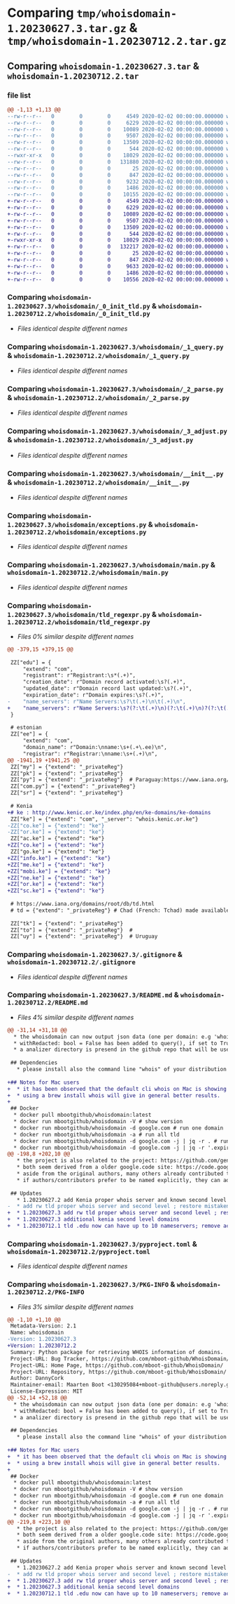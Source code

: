 # Comparing `tmp/whoisdomain-1.20230627.3.tar.gz` & `tmp/whoisdomain-1.20230712.2.tar.gz`

## Comparing `whoisdomain-1.20230627.3.tar` & `whoisdomain-1.20230712.2.tar`

### file list

```diff
@@ -1,13 +1,13 @@
--rw-r--r--   0        0        0     4549 2020-02-02 00:00:00.000000 whoisdomain-1.20230627.3/whoisdomain/_0_init_tld.py
--rw-r--r--   0        0        0     6229 2020-02-02 00:00:00.000000 whoisdomain-1.20230627.3/whoisdomain/_1_query.py
--rw-r--r--   0        0        0    10089 2020-02-02 00:00:00.000000 whoisdomain-1.20230627.3/whoisdomain/_2_parse.py
--rw-r--r--   0        0        0     9507 2020-02-02 00:00:00.000000 whoisdomain-1.20230627.3/whoisdomain/_3_adjust.py
--rw-r--r--   0        0        0    13509 2020-02-02 00:00:00.000000 whoisdomain-1.20230627.3/whoisdomain/__init__.py
--rw-r--r--   0        0        0      544 2020-02-02 00:00:00.000000 whoisdomain-1.20230627.3/whoisdomain/exceptions.py
--rwxr-xr-x   0        0        0    18029 2020-02-02 00:00:00.000000 whoisdomain-1.20230627.3/whoisdomain/main.py
--rw-r--r--   0        0        0   131880 2020-02-02 00:00:00.000000 whoisdomain-1.20230627.3/whoisdomain/tld_regexpr.py
--rw-r--r--   0        0        0       25 2020-02-02 00:00:00.000000 whoisdomain-1.20230627.3/whoisdomain/version.py
--rw-r--r--   0        0        0      847 2020-02-02 00:00:00.000000 whoisdomain-1.20230627.3/.gitignore
--rw-r--r--   0        0        0     9232 2020-02-02 00:00:00.000000 whoisdomain-1.20230627.3/README.md
--rw-r--r--   0        0        0     1486 2020-02-02 00:00:00.000000 whoisdomain-1.20230627.3/pyproject.toml
--rw-r--r--   0        0        0    10155 2020-02-02 00:00:00.000000 whoisdomain-1.20230627.3/PKG-INFO
+-rw-r--r--   0        0        0     4549 2020-02-02 00:00:00.000000 whoisdomain-1.20230712.2/whoisdomain/_0_init_tld.py
+-rw-r--r--   0        0        0     6229 2020-02-02 00:00:00.000000 whoisdomain-1.20230712.2/whoisdomain/_1_query.py
+-rw-r--r--   0        0        0    10089 2020-02-02 00:00:00.000000 whoisdomain-1.20230712.2/whoisdomain/_2_parse.py
+-rw-r--r--   0        0        0     9507 2020-02-02 00:00:00.000000 whoisdomain-1.20230712.2/whoisdomain/_3_adjust.py
+-rw-r--r--   0        0        0    13509 2020-02-02 00:00:00.000000 whoisdomain-1.20230712.2/whoisdomain/__init__.py
+-rw-r--r--   0        0        0      544 2020-02-02 00:00:00.000000 whoisdomain-1.20230712.2/whoisdomain/exceptions.py
+-rwxr-xr-x   0        0        0    18029 2020-02-02 00:00:00.000000 whoisdomain-1.20230712.2/whoisdomain/main.py
+-rw-r--r--   0        0        0   132217 2020-02-02 00:00:00.000000 whoisdomain-1.20230712.2/whoisdomain/tld_regexpr.py
+-rw-r--r--   0        0        0       25 2020-02-02 00:00:00.000000 whoisdomain-1.20230712.2/whoisdomain/version.py
+-rw-r--r--   0        0        0      847 2020-02-02 00:00:00.000000 whoisdomain-1.20230712.2/.gitignore
+-rw-r--r--   0        0        0     9633 2020-02-02 00:00:00.000000 whoisdomain-1.20230712.2/README.md
+-rw-r--r--   0        0        0     1486 2020-02-02 00:00:00.000000 whoisdomain-1.20230712.2/pyproject.toml
+-rw-r--r--   0        0        0    10556 2020-02-02 00:00:00.000000 whoisdomain-1.20230712.2/PKG-INFO
```

### Comparing `whoisdomain-1.20230627.3/whoisdomain/_0_init_tld.py` & `whoisdomain-1.20230712.2/whoisdomain/_0_init_tld.py`

 * *Files identical despite different names*

### Comparing `whoisdomain-1.20230627.3/whoisdomain/_1_query.py` & `whoisdomain-1.20230712.2/whoisdomain/_1_query.py`

 * *Files identical despite different names*

### Comparing `whoisdomain-1.20230627.3/whoisdomain/_2_parse.py` & `whoisdomain-1.20230712.2/whoisdomain/_2_parse.py`

 * *Files identical despite different names*

### Comparing `whoisdomain-1.20230627.3/whoisdomain/_3_adjust.py` & `whoisdomain-1.20230712.2/whoisdomain/_3_adjust.py`

 * *Files identical despite different names*

### Comparing `whoisdomain-1.20230627.3/whoisdomain/__init__.py` & `whoisdomain-1.20230712.2/whoisdomain/__init__.py`

 * *Files identical despite different names*

### Comparing `whoisdomain-1.20230627.3/whoisdomain/exceptions.py` & `whoisdomain-1.20230712.2/whoisdomain/exceptions.py`

 * *Files identical despite different names*

### Comparing `whoisdomain-1.20230627.3/whoisdomain/main.py` & `whoisdomain-1.20230712.2/whoisdomain/main.py`

 * *Files identical despite different names*

### Comparing `whoisdomain-1.20230627.3/whoisdomain/tld_regexpr.py` & `whoisdomain-1.20230712.2/whoisdomain/tld_regexpr.py`

 * *Files 0% similar despite different names*

```diff
@@ -379,15 +379,15 @@
 
 ZZ["edu"] = {
     "extend": "com",
     "registrant": r"Registrant:\s*(.+)",
     "creation_date": r"Domain record activated:\s?(.+)",
     "updated_date": r"Domain record last updated:\s?(.+)",
     "expiration_date": r"Domain expires:\s?(.+)",
-    "name_servers": r"Name Servers:\s?\t(.+)\n\t(.+)\n",
+    "name_servers": r"Name Servers:\s?(?:\t(.+)\n)(?:\t(.+)\n)?(?:\t(.+)\n)?(?:\t(.+)\n)?(?:\t(.+)\n)?(?:\t(.+)\n)?(?:\t(.+)\n)?(?:\t(.+)\n)?(?:\t(.+)\n)?(?:\t(.+)\n)?",
 }
 
 # estonian
 ZZ["ee"] = {
     "extend": "com",
     "domain_name": r"Domain:\nname:\s+(.+\.ee)\n",
     "registrar": r"Registrar:\nname:\s+(.+)\n",
@@ -1941,19 +1941,25 @@
 ZZ["my"] = {"extend": "_privateReg"}
 ZZ["pk"] = {"extend": "_privateReg"}
 ZZ["py"] = {"extend": "_privateReg"}  # Paraguay:https://www.iana.org/domains/root/db/py.html
 ZZ["com.py"] = {"extend": "_privateReg"}
 ZZ["sr"] = {"extend": "_privateReg"}
 
 # Kenia
+# ke : http://www.kenic.or.ke/index.php/en/ke-domains/ke-domains
 ZZ["ke"] = {"extend": "com", "_server": "whois.kenic.or.ke"}
-ZZ["co.ke"] = {"extend": "ke"}
-ZZ["or.ke"] = {"extend": "ke"}
 ZZ["ac.ke"] = {"extend": "ke"}
+ZZ["co.ke"] = {"extend": "ke"}
 ZZ["go.ke"] = {"extend": "ke"}
+ZZ["info.ke"] = {"extend": "ke"}
+ZZ["me.ke"] = {"extend": "ke"}
+ZZ["mobi.ke"] = {"extend": "ke"}
+ZZ["ne.ke"] = {"extend": "ke"}
+ZZ["or.ke"] = {"extend": "ke"}
+ZZ["sc.ke"] = {"extend": "ke"}
 
 # https://www.iana.org/domains/root/db/td.html
 # td = {"extend": "_privateReg"} # Chad (French: Tchad) made available for use in 1997.
 
 ZZ["tk"] = {"extend": "_privateReg"}
 ZZ["to"] = {"extend": "_privateReg"}  #
 ZZ["uy"] = {"extend": "_privateReg"}  # Uruguay
```

### Comparing `whoisdomain-1.20230627.3/.gitignore` & `whoisdomain-1.20230712.2/.gitignore`

 * *Files identical despite different names*

### Comparing `whoisdomain-1.20230627.3/README.md` & `whoisdomain-1.20230712.2/README.md`

 * *Files 4% similar despite different names*

```diff
@@ -31,14 +31,18 @@
  * the whoisdomain can now output json data (one per domain: e.g 'whoisdomain -d google.com -j' )
  * withRedacted: bool = False has been added to query(), if set to True any redacted fields will now be shown also (also supported in the cli whoisdomain as --withRedacted)
  * a analizer directory is presend in the github repo that will be used to look for new IANA tls's currently unsupported but maching known whois servers
 
 ## Dependencies
   * please install also the command line "whois" of your distribution as this library parses the output of the "whois" cli command of your operating system
 
+## Notes for Mac users
+  * it has been observed that the default cli whois on Mac is showing each forward step in its output, this makes parsing the result very unreliable.
+  * using a brew install whois will give in general better results.
+
 ## Docker
  * docker pull mbootgithub/whoisdomain:latest
  * docker run mbootgithub/whoisdomain -V # show version
  * docker run mbootgithub/whoisdomain -d google.com # run one domain
  * docker run mbootgithub/whoisdomain -a # run all tld
  * docker run mbootgithub/whoisdomain -d google.com -j | jq -r . # run one domains , output in json and reformat with jq
  * docker run mbootgithub/whoisdomain -d google.com -j | jq -r '.expiration_date' # output only expire date
@@ -198,8 +202,10 @@
   * the project is also related to the project: https://github.com/gen1us2k/python-whois
   * both seem derived from a older google.code site: https://code.google.com/archive/p/python-whois
   * aside from the original authors, many others already contributed to these repositories
   * if authors/contributors prefer to be named explicitly, they can add a line in Historical.txt
 
 ## Updates
   * 1.20230627.2 add Kenia proper whois server and known second level domains
-  * add rw tld proper whois server and second level ; restore mistakenly deleted .toml file
+  * 1.20230627.3 add rw tld proper whois server and second level ; restore mistakenly deleted .toml file
+  * 1.20230627.3 additional kenia second level domains
+  * 1.20230712.1 tld .edu now can have up to 10 nameservers; remove action on pull request
```

### Comparing `whoisdomain-1.20230627.3/pyproject.toml` & `whoisdomain-1.20230712.2/pyproject.toml`

 * *Files identical despite different names*

### Comparing `whoisdomain-1.20230627.3/PKG-INFO` & `whoisdomain-1.20230712.2/PKG-INFO`

 * *Files 3% similar despite different names*

```diff
@@ -1,10 +1,10 @@
 Metadata-Version: 2.1
 Name: whoisdomain
-Version: 1.20230627.3
+Version: 1.20230712.2
 Summary: Python package for retrieving WHOIS information of domains.
 Project-URL: Bug Tracker, https://github.com/mboot-github/WhoisDomain/issues
 Project-URL: Home Page, https://github.com/mboot-github/WhoisDomain/
 Project-URL: Repository, https://github.com/mboot-github/WhoisDomain/
 Author: DannyCork
 Maintainer-email: Maarten Boot <130295084+mboot-github@users.noreply.github.com>
 License-Expression: MIT
@@ -52,14 +52,18 @@
  * the whoisdomain can now output json data (one per domain: e.g 'whoisdomain -d google.com -j' )
  * withRedacted: bool = False has been added to query(), if set to True any redacted fields will now be shown also (also supported in the cli whoisdomain as --withRedacted)
  * a analizer directory is presend in the github repo that will be used to look for new IANA tls's currently unsupported but maching known whois servers
 
 ## Dependencies
   * please install also the command line "whois" of your distribution as this library parses the output of the "whois" cli command of your operating system
 
+## Notes for Mac users
+  * it has been observed that the default cli whois on Mac is showing each forward step in its output, this makes parsing the result very unreliable.
+  * using a brew install whois will give in general better results.
+
 ## Docker
  * docker pull mbootgithub/whoisdomain:latest
  * docker run mbootgithub/whoisdomain -V # show version
  * docker run mbootgithub/whoisdomain -d google.com # run one domain
  * docker run mbootgithub/whoisdomain -a # run all tld
  * docker run mbootgithub/whoisdomain -d google.com -j | jq -r . # run one domains , output in json and reformat with jq
  * docker run mbootgithub/whoisdomain -d google.com -j | jq -r '.expiration_date' # output only expire date
@@ -219,8 +223,10 @@
   * the project is also related to the project: https://github.com/gen1us2k/python-whois
   * both seem derived from a older google.code site: https://code.google.com/archive/p/python-whois
   * aside from the original authors, many others already contributed to these repositories
   * if authors/contributors prefer to be named explicitly, they can add a line in Historical.txt
 
 ## Updates
   * 1.20230627.2 add Kenia proper whois server and known second level domains
-  * add rw tld proper whois server and second level ; restore mistakenly deleted .toml file
+  * 1.20230627.3 add rw tld proper whois server and second level ; restore mistakenly deleted .toml file
+  * 1.20230627.3 additional kenia second level domains
+  * 1.20230712.1 tld .edu now can have up to 10 nameservers; remove action on pull request
```

